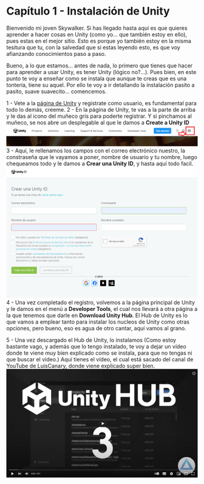 # Capítulo 1 - Instalación de Unity

Bienvenido mi joven Skywalker. Si has llegado hasta aquí es que quieres aprender a hacer cosas en Unity (como yo... que también estoy en ello), pues estas en el mejor sitio. Esto es porque yo también estoy en la misma tesitura que tu, con la salvedad que si estas leyendo esto, es que voy afianzando conocimientos paso a paso.

Bueno, a lo que estamos... antes de nada, lo primero que tienes que hacer para aprender a usar Unity, es tener Unity (lógico no?...). Pues bien, en este punto te voy a enseñar como se instala que aunque te creas que es una tontería, tiene su aquel. Por ello te voy a ir detallando la instalación pasito a pasito, suave suavecito... comencemos.

 1 - Vete a la [página de Unity](https://unity.com/) y registrate como usuario, es fundamental para todo lo demás, creeme.
 2 - En la página de Unity, te vas a la parte de arriba y le das al icono del muñeco gris para poderte registrar. Y si pinchamos al muñeco, se nos abre un desplegable al que le damos a **Create a Unity ID**
     ![Registro](/img/00A_1_UnityRegistre.png)
 3 - Aquí, le rellenamos los campos con el correo electrónico nuestro, la constraseña que le vayamos a poner, nombre de usuario y tu nombre, luego chequeamos todo y le damos a **Crear una Unity ID**, y hasta aquí todo facil.
     ![Registro01](/img/00A_1_UnityRegistrePage.png)
 4 - Una vez completado el registro, volvemos a la página principal de Unity y le damos en el menú a **Developer Tools**, el cual nos llevará a otra página a la que tenemos que darle en **Download Unity Hub**. El Hub de Unity es lo que vamos a emplear tanto para instalar los nucleos de Unity como otras opciones, pero bueno, eso es agua de otro cantar, aquí vamos al grano.
 
 5 - Una vez descargado el Hub de Unity, lo instalamos (Como estoy bastante vago, y además que lo tengo instalado, te voy a dejar un vídeo donde te viene muy bien explicado como se instala, para que no tengas ni que buscar el vídeo.) Aquí tienes el vídeo, el cual está sacado del canal de YouTube de LuisCanary, donde viene explicado super bien.
[![Instalation](/img/00A_1_UnityHubVideo.png)](https://www.youtube.com/watch?v=moNwhFQ-uig)